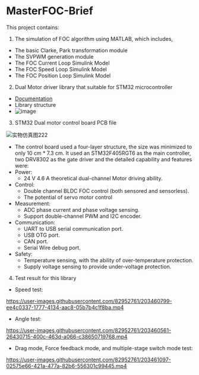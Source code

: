 # MasterFOC-Brief

This project contains:
1. The simulation of FOC algorithm using MATLAB, which includes,
  - The basic Clarke, Park transformation module
  - The SVPWM generation module
  - The FOC Current Loop Simulink Model
  - The FOC Speed Loop Simulink Model
  - The FOC Position Loop Simulink Model
  
2. Dual Motor driver library that suitable for STM32 microcontroller
  - [Documentation](https://zzx-j.github.io/MasterFOC_Documentation/)
  - Library structure
  - ![image](https://user-images.githubusercontent.com/82952761/203454754-2094ec53-be69-4241-af8b-210347a4c474.png)
  
  
3. STM32 Dual motor control board PCB file
  
![实物仿真图222](https://user-images.githubusercontent.com/82952761/203455180-d4bc92d9-d819-45d6-843c-e2b599aa0daf.png)

- The control board used a four-layer structure, the size was minimized to only 10 cm * 7.3 cm. It used an STM32F405RGT6 as the main controller, two DRV8302 as the gate driver and the detailed capability and features were: 
-	Power:
    - 24 V 4.6 A theoretical dual-channel Motor driving ability.
-	Control:
    -	Double channel BLDC FOC control (both sensored and sensorless).
    -	The potential of servo motor control
-	Measurement:
    -	ADC phase current and phase voltage sensing.
    -	Support double-channel PWM and I2C encoder.
-	Communication:
    -	UART to USB serial communication port.
    -	USB OTG port.
    -	CAN port.
    -	Serial Wire debug port.
-	Safety:
    -	Temperature sensing, with the ability of over-temperature protection.
    -	Supply voltage sensing to provide under-voltage protection.

4. Test result for this library
  - Speed test:
  

https://user-images.githubusercontent.com/82952761/203460799-ee4c0337-1777-4134-aac8-05b7b4c1f8ba.mp4


  - Angle test:
  

https://user-images.githubusercontent.com/82952761/203460561-26430715-400c-463d-a066-c38650719768.mp4


  - Drag mode, Force feedback mode, and multiple-stage switch mode test:
  
  

https://user-images.githubusercontent.com/82952761/203461097-02575e66-421a-477a-82b6-556301c99445.mp4


  
